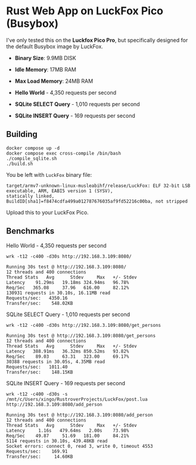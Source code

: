 # Rust Web App on LuckFox Pico (Busybox)

I've only tested this on the **Luckfox Pico Pro**, but specifically designed for the default Busybox image by LuckFox.

* **Binary Size**: 9.9MB DISK
* **Idle Memory**: 17MB RAM
* **Max Load Memory**: 24MB RAM

* **Hello World** - 4,350 requests per second
* **SQLite SELECT Query** - 1,010 requests per second
* **SQLite INSERT Query** - 169 requests per second

## Building

    docker compose up -d
    docker compose exec cross-compile /bin/bash
    ./compile_sqlite.sh
    ./build.sh

You be left with `LuckFox` binary file:

    target/armv7-unknown-linux-musleabihf/release/LuckFox: ELF 32-bit LSB executable, ARM, EABI5 version 1 (SYSV), 
    statically linked, BuildID[sha1]=f8474cdfa499a012787676035af9fd52216c00ba, not stripped

Upload this to your LuckFox Pico.


## Benchmarks

Hello World - 4,350 requests per second

`wrk -t12 -c400 -d30s http://192.168.3.109:8080/`

    Running 30s test @ http://192.168.3.109:8080/
    12 threads and 400 connections
    Thread Stats   Avg      Stdev     Max   +/- Stdev
    Latency    91.29ms   19.18ms 324.94ms   96.78%
    Req/Sec   365.08     37.96   616.00     82.12%
    130931 requests in 30.10s, 16.11MB read
    Requests/sec:   4350.16
    Transfer/sec:    548.02KB

SQLite SELECT Query - 1,010 requests per second

`wrk -t12 -c400 -d30s http://192.168.3.109:8080/get_persons`

    Running 30s test @ http://192.168.3.109:8080/get_persons
    12 threads and 400 connections
    Thread Stats   Avg      Stdev     Max   +/- Stdev
    Latency   388.91ms   36.32ms 850.52ms   93.82%
    Req/Sec    89.03     63.31   323.00     69.17%
    30388 requests in 30.05s, 4.35MB read
    Requests/sec:   1011.40
    Transfer/sec:    148.15KB

SQLite INSERT Query - 169 requests per second

`wrk -t12 -c400 -d30s -s /mnt/c/Users/xingo/RustroverProjects/LuckFox/post.lua http://192.168.3.109:8080/add_person`

    Running 30s test @ http://192.168.3.109:8080/add_person
    12 threads and 400 connections
    Thread Stats   Avg      Stdev     Max   +/- Stdev
    Latency     1.16s   479.64ms   2.00s    73.98%
    Req/Sec    49.87     51.69   181.00     84.21%
    5114 requests in 30.10s, 439.48KB read
    Socket errors: connect 0, read 3, write 0, timeout 4553
    Requests/sec:    169.91
    Transfer/sec:     14.60KB
